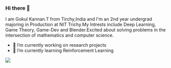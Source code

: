 ### Hi there 👋
I am Gokul Kannan.T from Tirchy,India and I'm an 2nd year undergrad majoring in Production at NIT Trichy.My Intrests include Deep Learning, Game Theory, Game-Dev and Blender.Excited about solving problems in the intersection of mathematics and computer science.
- 🔭 I’m currently working on research projects
- 🌱 I’m currently learning Reinforcement Learning



![](https://c.tenor.com/J3ify1Fut9gAAAAS/conways-game-of-life.gif)
<!--
**g0kul6/g0kul6** is a ✨ _special_ ✨ repository because its `README.md` (this file) appears on your GitHub profile.

Here are some ideas to get you started:

🔭 I’m currently working:on research projects
🌱 I’m currently learning Reinforcement Learning
- 👯 I’m looking to collaborate on ...
- 🤔 I’m looking for help with ...
- 💬 Ask me about
- 📫 How to reach me: ...
- 😄 Pronouns: ...
- ⚡ Fun fact: ...
-->
